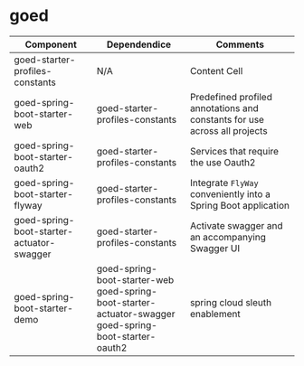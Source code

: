 # goed
| Component  | Dependendice | Comments |
| ------------- | ------------- | ------------- |
| goed-starter-profiles-constants  | N/A |  Content Cell |
| goed-spring-boot-starter-web | goed-starter-profiles-constants   | Predefined profiled annotations and constants for use across all projects |
| goed-spring-boot-starter-oauth2 | goed-starter-profiles-constants   | Services that require the use Oauth2 |
| goed-spring-boot-starter-flyway| goed-starter-profiles-constants   | Integrate `FlyWay` conveniently into a Spring Boot application |
| goed-spring-boot-starter-actuator-swagger | goed-starter-profiles-constants   | Activate swagger and an accompanying Swagger UI |
| goed-spring-boot-starter-demo | goed-spring-boot-starter-web <br> goed-spring-boot-starter-actuator-swagger <br> goed-spring-boot-starter-oauth2 | spring cloud sleuth enablement |
